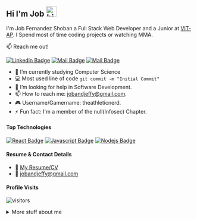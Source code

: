 ## Hi I'm Job <img src="https://user-images.githubusercontent.com/1303154/88677602-1635ba80-d120-11ea-84d8-d263ba5fc3c0.gif" width="28px" alt="hi">

I'm Job Fernandez Shoban a Full Stack Web Developer and a Junior at [VIT-AP](https://www.vitap.ac.in). I Spend most of time coding projects or watching MMA.

:mailbox: Reach me out!

[![Linkedin Badge](https://img.shields.io/badge/-Job%20Shoban-0e76a8?style=flat&labelColor=0e76a8&logo=linkedin&logoColor=white)](https://www.linkedin.com/in/job-fernandez/) [![Mail Badge](https://img.shields.io/badge/-@theathleticnerd-e84393?style=flat&labelColor=e84393&logo=instagram&logoColor=white)](https://instagram.com/the.athletic.nerd) [![Mail Badge](https://img.shields.io/badge/-jobandjeffy-c0392b?style=flat&labelColor=c0392b&logo=gmail&logoColor=white)](mailto:jobandjeffy@gmail.com)

<!-- TODO: Add last video link -->

- 🔭 I’m currently studying Computer Science
- :computer: Most used line of code `git commit -m "Initial Commit"`
- 🤔 I’m looking for help in Software Development.
- 📫 How to reach me: jobandjeffy@gmail.com.
- 🎮 Username/Gamername: theathleticnerd.
- ⚡ Fun fact: I'm a member of the null(Infosec) Chapter.

#### Top Technologies

<!-- TODO: Make technologies links takes you to repositories -->

[![React Badge](https://img.shields.io/badge/-React-61DBFB?style=for-the-badge&labelColor=black&logo=react&logoColor=61DBFB)](#) [![Javascript Badge](https://img.shields.io/badge/-Javascript-F0DB4F?style=for-the-badge&labelColor=black&logo=javascript&logoColor=F0DB4F)](#) [![Nodejs Badge](https://img.shields.io/badge/-Nodejs-3C873A?style=for-the-badge&labelColor=black&logo=node.js&logoColor=3C873A)](#)

<!--
### Tutorials

[<img align="left" alt="React" width="26px" src="https://raw.githubusercontent.com/github/explore/80688e429a7d4ef2fca1e82350fe8e3517d3494d/topics/react/react.png" />][reactplaylist]

[<img align="left" alt="HTML5" width="26px" src="https://raw.githubusercontent.com/github/explore/80688e429a7d4ef2fca1e82350fe8e3517d3494d/topics/html/html.png" />][htmltutorial]

[<img align="left" alt="JavaScript" width="26px" src="https://raw.githubusercontent.com/github/explore/80688e429a7d4ef2fca1e82350fe8e3517d3494d/topics/javascript/javascript.png" />][javascripttutorial]

[<img align="left" alt="Visual Studio Code" width="26px" src="https://raw.githubusercontent.com/github/explore/80688e429a7d4ef2fca1e82350fe8e3517d3494d/topics/visual-studio-code/visual-studio-code.png" />][vscodetutorial]

<img align="left" alt="Sass" width="26px" src="https://raw.githubusercontent.com/github/explore/80688e429a7d4ef2fca1e82350fe8e3517d3494d/topics/sass/sass.png" />

<img align="left" alt="Node.js" width="26px" src="https://raw.githubusercontent.com/github/explore/80688e429a7d4ef2fca1e82350fe8e3517d3494d/topics/nodejs/nodejs.png" />

<img align="left" alt="GraphQL" width="26px" src="https://raw.githubusercontent.com/github/explore/80688e429a7d4ef2fca1e82350fe8e3517d3494d/topics/graphql/graphql.png" />

<img align="left" alt="Deno" width="26px" src="https://raw.githubusercontent.com/github/explore/361e2821e2dea67711cde99c9c40ed357061cf27/topics/deno/deno.png" />

<img align="left" alt="SQL" width="26px" src="https://raw.githubusercontent.com/github/explore/80688e429a7d4ef2fca1e82350fe8e3517d3494d/topics/sql/sql.png" />

<img align="left" alt="MySQL" width="26px" src="https://raw.githubusercontent.com/github/explore/80688e429a7d4ef2fca1e82350fe8e3517d3494d/topics/mysql/mysql.png" />

<img align="left" alt="Git" width="26px" src="https://raw.githubusercontent.com/github/explore/80688e429a7d4ef2fca1e82350fe8e3517d3494d/topics/git/git.png" />

<img align="left" alt="MongoDB" width="26px" src="https://raw.githubusercontent.com/github/explore/80688e429a7d4ef2fca1e82350fe8e3517d3494d/topics/mongodb/mongodb.png" />

<br />
<br />
-->

#### Resume & Contact Details

- :paperclip: [My Resume/CV](https://github.com/theathleticnerd/Resume)
- :email: jobandjeffy@gmail.com

#### Profile Visits

![visitors](https://visitor-badge.glitch.me/badge?page_id=theathleticnerd.theathleticnerd)

<details>
<summary>
  More stuff about me
</summary>

<br >

I'm a Computer Science Enthusiast who likes to explore all the fields and dirty my hands.
BTW, I use Linux

#### What could you talk to me?

You are free to text or email me. I have interest in a lot of things ranging from anime to martial arts, from Web Development to Ethical Hacking to Machine Learning etc....

#### Coding Stats

<!--START_SECTION:waka-->
```text
No Activity tracked this Week
```
<!--END_SECTION:waka-->

#### Github Stats

[![Anurag's GitHub stats](https://github-readme-stats.vercel.app/api?username=theathleticnerd&hide=stars&theme=tokyonight)](https://github.com/anuraghazra/github-readme-stats)

</details>

[reactplaylist]: https://www.youtube.com/watch?v=KxXXEL-k47Y&list=PLvXDmnBbOF7RnYiZvDwl2Pzcs2kfi10wd
[vscodetutorial]: https://www.youtube.com/watch?v=Bkie2ai8qeE&t=8s
[htmltutorial]: https://www.youtube.com/watch?v=VK6MXVxOsws&t=27s
[javascripttutorial]: https://www.youtube.com/watch?v=D-LHKvmX37E
